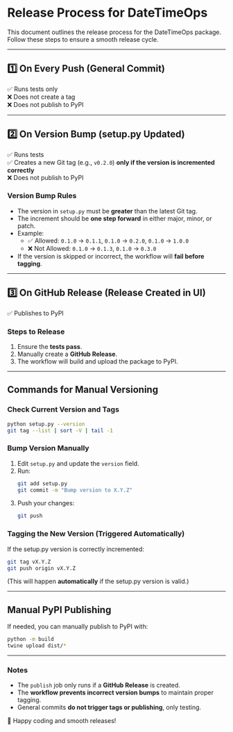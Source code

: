 # Release Process for DateTimeOps

This document outlines the release process for the DateTimeOps package. Follow these steps to ensure a smooth release cycle.

---

## **1️⃣ On Every Push (General Commit)**
✅ Runs tests only  
❌ Does not create a tag  
❌ Does not publish to PyPI  

---

## **2️⃣ On Version Bump (setup.py Updated)**
✅ Runs tests  
✅ Creates a new Git tag (e.g., `v0.2.0`) **only if the version is incremented correctly**  
❌ Does not publish to PyPI  

### **Version Bump Rules**
- The version in `setup.py` must be **greater** than the latest Git tag.
- The increment should be **one step forward** in either major, minor, or patch.
- Example:
  - ✅ Allowed: `0.1.0` → `0.1.1`, `0.1.0` → `0.2.0`, `0.1.0` → `1.0.0`
  - ❌ Not Allowed: `0.1.0` → `0.1.3`, `0.1.0` → `0.3.0`
- If the version is skipped or incorrect, the workflow will **fail before tagging**.

---

## **3️⃣ On GitHub Release (Release Created in UI)**
✅ Publishes to PyPI  

### **Steps to Release**
1. Ensure the **tests pass**.
2. Manually create a **GitHub Release**.
3. The workflow will build and upload the package to PyPI.

---

## **Commands for Manual Versioning**

### **Check Current Version and Tags**
```sh
python setup.py --version
git tag --list | sort -V | tail -1
```

### **Bump Version Manually**
1. Edit `setup.py` and update the `version` field.
2. Run:
   ```sh
   git add setup.py
   git commit -m "Bump version to X.Y.Z"
   ```
3. Push your changes:
   ```sh
   git push
   ```

### **Tagging the New Version (Triggered Automatically)**
If the setup.py version is correctly incremented:
```sh
git tag vX.Y.Z
git push origin vX.Y.Z
```
(This will happen **automatically** if the setup.py version is valid.)

---

## **Manual PyPI Publishing**
If needed, you can manually publish to PyPI with:
```sh
python -m build
twine upload dist/*
```

---

### **Notes**
- The `publish` job only runs if a **GitHub Release** is created.
- The **workflow prevents incorrect version bumps** to maintain proper tagging.
- General commits **do not trigger tags or publishing**, only testing.

🚀 Happy coding and smooth releases!
